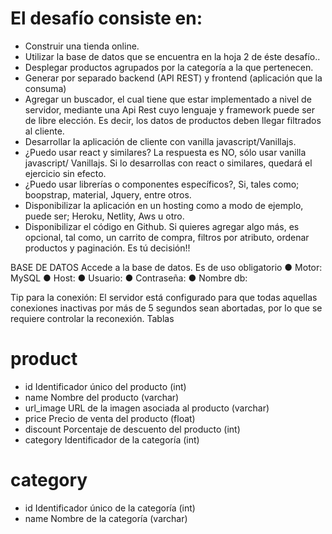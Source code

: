 # El desafío consiste en:

- Construir una tienda online.
- Utilizar la base de datos que se encuentra en la hoja 2 de éste desafío..
- Desplegar productos agrupados por la categoría a la que pertenecen.
- Generar por separado backend (API REST) y frontend (aplicación que la
  consuma)
- Agregar un buscador, el cual tiene que estar implementado a nivel de servidor,
  mediante una Api Rest cuyo lenguaje y framework puede ser de libre elección.
  Es decir, los datos de productos deben llegar filtrados al cliente.
- Desarrollar la aplicación de cliente con vanilla javascript/Vanillajs.
- ¿Puedo usar react y similares? La respuesta es NO, sólo usar vanilla javascript/
  Vanillajs. Si lo desarrollas con react o similares, quedará el ejercicio sin efecto.
- ¿Puedo usar librerías o componentes específicos?, Si, tales como; boopstrap,
  material, Jquery, entre otros.
- Disponibilizar la aplicación en un hosting como a modo de ejemplo, puede ser;
  Heroku, Netlity, Aws u otro.
- Disponibilizar el código en Github.
  Si quieres agregar algo más, es opcional, tal como, un carrito de compra, filtros por
  atributo, ordenar productos y paginación. Es tú decisión!!

BASE DE DATOS
Accede a la base de datos. Es de uso obligatorio
● Motor: MySQL
● Host:
● Usuario:
● Contraseña:
● Nombre db:

Tip para la conexión: El servidor está configurado para que todas aquellas
conexiones inactivas por más de 5 segundos sean abortadas, por lo que se requiere
controlar la reconexión.
Tablas

# product

- id Identificador único del producto (int)
- name Nombre del producto (varchar)
- url_image URL de la imagen asociada al producto (varchar)
- price Precio de venta del producto (float)
- discount Porcentaje de descuento del producto (int)
- category Identificador de la categoría (int)

# category

- id Identificador único de la categoría (int)
- name Nombre de la categoría (varchar)
